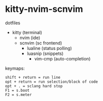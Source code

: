 # kitty-nvim-scnvim
dotfiles

- kitty (terminal)
	- nvim (ide)
	- scnvim (sc frontend)
		- lualine (status polling)
		- luasnip (snippets)
			- vim-cmp (auto-completion)

keymaps: 

	shift + return = run line 
	opt + return = run selection/block of code 
	opt + . = sclang hard stop 
	F1 = s.boot
	F2 = s.meter
